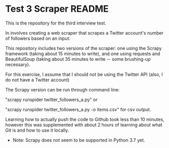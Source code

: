 # Test 3 Scraper README

This is the repository for the third interview test.

In involves creating a web scraper that scrapes a Twitter account's number of followers based on an input.

This repository includes two versions of the scraper: one using the Scrapy framework (taking about 15 minutes to write), and one using requests and BeautifulSoup (taking about 35 minutes to write -- some brushing-up necessary).

For this exercise, I assume that I should not be using the Twitter API (also, I do not have a Twitter account)

The Scrapy version can be run through command line:

"scrapy runspider twitter_followers_a.py" or 

"scrapy runspider twitter_followers_a.py -o items.csv" for csv output.

Learning how to actually push the code to Github took less than 10 minutes, however this was supplemented with about 2 hours of learning about what Git is and how to use it locally. 

* Note: Scrapy does not seem to be supported in Python 3.7 yet.